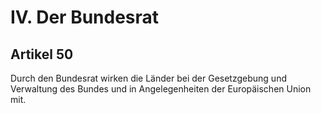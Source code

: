 # IV. Der Bundesrat

## Artikel 50

Durch den Bundesrat wirken die Länder bei der Gesetzgebung und Verwaltung des Bundes und in Angelegenheiten der Europäischen Union mit.

